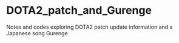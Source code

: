 # DOTA2_patch_and_Gurenge
Notes and codes exploring DOTA2 patch update information and a Japanese song Gurenge
